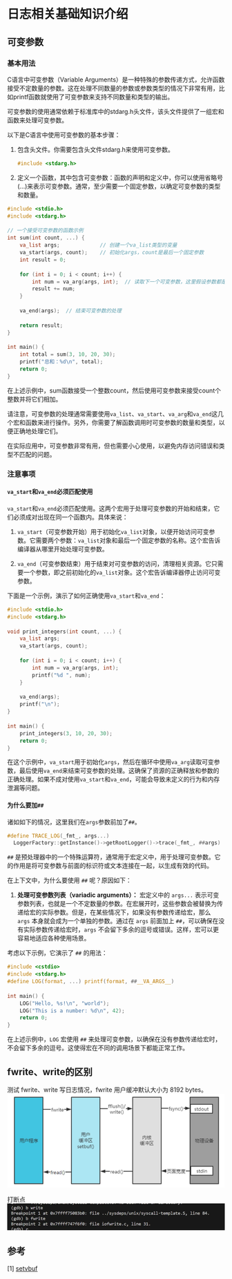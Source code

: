 # 日志相关基础知识介绍

## 可变参数

### 基本用法

C语言中可变参数（Variable Arguments）是一种特殊的参数传递方式，允许函数接受不定数量的参数。这在处理不同数量的参数或参数类型的情况下非常有用，比如printf函数就使用了可变参数来支持不同数量和类型的输出。

可变参数的使用通常依赖于标准库中的stdarg.h头文件，该头文件提供了一组宏和函数来处理可变参数。

以下是C语言中使用可变参数的基本步骤：

1. 包含头文件。你需要包含头文件stdarg.h来使用可变参数。

    ```c
    #include <stdarg.h>
    ```

2. 定义一个函数，其中包含可变参数：函数的声明和定义中，你可以使用省略号(...)来表示可变参数。通常，至少需要一个固定参数，以确定可变参数的类型和数量。

```c
#include <stdio.h>
#include <stdarg.h>

// 一个接受可变参数的函数示例
int sum(int count, ...) {
    va_list args;             // 创建一个va_list类型的变量
    va_start(args, count);    // 初始化args，count是最后一个固定参数
    int result = 0;

    for (int i = 0; i < count; i++) {
        int num = va_arg(args, int);  // 读取下一个可变参数，这里假设参数都是int类型
        result += num;
    }

    va_end(args);  // 结束可变参数的处理

    return result;
}

int main() {
    int total = sum(3, 10, 20, 30);
    printf("总和：%d\n", total);
    return 0;
}
```

在上述示例中，sum函数接受一个整数count，然后使用可变参数来接受count个整数并将它们相加。

请注意，可变参数的处理通常需要使用`va_list`、`va_start`、`va_arg`和`va_end`这几个宏和函数来进行操作。另外，你需要了解函数调用时可变参数的数量和类型，以便正确地处理它们。

在实际应用中，可变参数非常有用，但也需要小心使用，以避免内存访问错误和类型不匹配的问题。

### 注意事项

#### `va_start`和`va_end`必须匹配使用

`va_start`和`va_end`必须匹配使用。这两个宏用于处理可变参数的开始和结束，它们必须成对出现在同一个函数内。具体来说：

1. `va_start`（可变参数开始）用于初始化`va_list`对象，以便开始访问可变参数。它需要两个参数：`va_list`对象和最后一个固定参数的名称。这个宏告诉编译器从哪里开始处理可变参数。

2. `va_end`（可变参数结束）用于结束对可变参数的访问，清理相关资源。它只需要一个参数，即之前初始化的`va_list`对象。这个宏告诉编译器停止访问可变参数。

下面是一个示例，演示了如何正确使用`va_start`和`va_end`：

```c
#include <stdio.h>
#include <stdarg.h>

void print_integers(int count, ...) {
    va_list args;
    va_start(args, count);

    for (int i = 0; i < count; i++) {
        int num = va_arg(args, int);
        printf("%d ", num);
    }

    va_end(args);
    printf("\n");
}

int main() {
    print_integers(3, 10, 20, 30);
    return 0;
}
```

在这个示例中，`va_start`用于初始化`args`，然后在循环中使用`va_arg`读取可变参数，最后使用`va_end`来结束可变参数的处理。这确保了资源的正确释放和参数的正确处理。如果不成对使用`va_start`和`va_end`，可能会导致未定义的行为和内存泄漏等问题。

#### 为什么要加`##`

诸如如下的情况，这里我们在`args`参数前加了`##`。

```cpp
#define TRACE_LOG(_fmt_, args...)                                              \
  LoggerFactory::getInstance()->getRootLogger()->trace(_fmt_, ##args)
```

`##` 是预处理器中的一个特殊运算符，通常用于宏定义中，用于处理可变参数。它的作用是将可变参数与前面的标识符或文本连接在一起，以生成有效的代码。

在上下文中，为什么要使用 `##` 呢？原因如下：

1. **处理可变参数列表（variadic arguments）：** 宏定义中的 `args...` 表示可变参数列表，也就是一个不定数量的参数。在宏展开时，这些参数会被替换为传递给宏的实际参数。但是，在某些情况下，如果没有参数传递给宏，那么 `args` 本身就会成为一个单独的参数。通过在 `args` 前面加上 `##`，可以确保在没有实际参数传递给宏时，`args` 不会留下多余的逗号或错误。这样，宏可以更容易地适应各种使用场景。

考虑以下示例，它演示了 `##` 的用法：

```c
#include <cstdio>
#include <stdarg.h>
#define LOG(format, ...) printf(format, ##__VA_ARGS__)

int main() {
    LOG("Hello, %s!\n", "world");
    LOG("This is a number: %d\n", 42);
    return 0;
}
```

在上述示例中，`LOG` 宏使用 `##` 来处理可变参数，以确保在没有参数传递给宏时，不会留下多余的逗号。这使得宏在不同的调用场景下都能正常工作。

## fwrite、write的区别

测试 fwrite、write 写日志情况，fwrite 用户缓冲默认大小为 8192 bytes。
![Alt text](image.png)

打断点![Alt text](image-1.png)

## 参考

[1] [setvbuf](https://en.cppreference.com/w/c/io/setvbuf)
